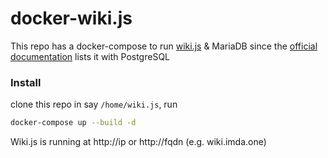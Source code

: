 # docker-wiki.js

This repo has a docker-compose to run [wiki.js](https://js.wiki/) &amp; MariaDB since the [official documentation](https://docs.requarks.io/install/docker) lists it with PostgreSQL

### Install

clone this repo in say `/home/wiki.js`, run
```sh
docker-compose up --build -d
```

Wiki.js is running at http://ip or http://fqdn (e.g. wiki.imda.one)
